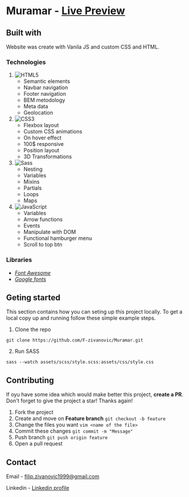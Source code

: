 
<h1>Muramar - <a href="https://f-zivanovic.github.io/Muramar/">Live Preview</a> </h1>

## Built with
 Website was create with Vanila JS and custom CSS and HTML.

  ### Technologies

 1. ![HTML5](https://img.shields.io/badge/HTML5-323330?style=for-the-badge&logo=html5&logoColor=F7DF1E) 
    - Semantic elements
    - Navbar navigation
    - Footer navigation
    - BEM metodology
    - Meta data
    - Geolocation
 2. ![CSS3](https://img.shields.io/badge/CSS3-323330?style=for-the-badge&logo=css3&logoColor=F7DF1E)
    - Flexbox layout
    - Custom CSS  animations
    - On hover effect
    - 100$ responsive
    - Position layout
    - 3D Transformations
 3. ![Sass](https://img.shields.io/badge/Sass-323330?style=for-the-badge&logo=sass&logoColor=F7DF1E) 
    - Nesting
    - Variables
    - Mixins
    - Partials
    - Loops
    - Maps
 4. ![JavaScript](https://img.shields.io/badge/JavaScript-323330?style=for-the-badge&logo=javascript&logoColor=F7DF1E)
    - Variables
    - Arrow functions
    - Events
    - Manipulate with DOM
    - Functional hamburger menu
    - Scroll to top btn
 
  ### Libraries
  - <a href="https://fontawesome.com/">*Font Awesome*</a>
  - <a href="https://fonts.google.com/knowledge">*Google fonts*</a>
  
## Geting started
 This section contains how you can seting up this project locally. To get a local copy up and running follow these simple example steps.
 
1. Clone the repo
```
git clone https://github.com/F-zivanovic/Muramar.git
```
2. Run SASS
```
sass --watch assets/scss/style.scss:assets/css/style.css
```

## Contributing
If oyu have some idea which would make better this project, __create a PR__. Don't forget to give the project a star! Thanks again!

1. Fork the project
2. Create and move on __Feature branch__ ```git checkout -b feature```
3. Change the files you want ```vim <name of the file> ```
4. Commit these changes ```git commit -m "Message" ```
5. Push branch ```git push origin feature ```
6. Open a pull request

## Contact
Email - <filip.zivanovic1999@gmail.com> 

Linkedin - <a href="https://www.linkedin.com/in/f-zivanovic/">Linkedin profile</a>
